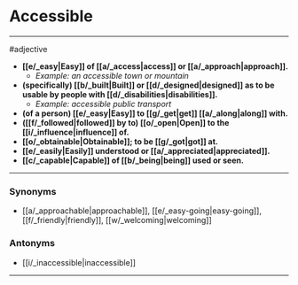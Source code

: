 # Accessible
---
#adjective
- **[[e/_easy|Easy]] of [[a/_access|access]] or [[a/_approach|approach]].**
	- _Example: an accessible town or mountain_
- **(specifically) [[b/_built|Built]] or [[d/_designed|designed]] as to be usable by people with [[d/_disabilities|disabilities]].**
	- _Example: accessible public transport_
- **(of a person) [[e/_easy|Easy]] to [[g/_get|get]] [[a/_along|along]] with.**
- **([[f/_followed|followed]] by to) [[o/_open|Open]] to the [[i/_influence|influence]] of.**
- **[[o/_obtainable|Obtainable]]; to be [[g/_got|got]] at.**
- **[[e/_easily|Easily]] understood or [[a/_appreciated|appreciated]].**
- **[[c/_capable|Capable]] of [[b/_being|being]] used or seen.**
---
### Synonyms
- [[a/_approachable|approachable]], [[e/_easy-going|easy-going]], [[f/_friendly|friendly]], [[w/_welcoming|welcoming]]
### Antonyms
- [[i/_inaccessible|inaccessible]]
---
